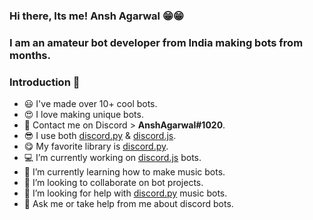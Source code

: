 
### Hi there, Its me! Ansh Agarwal 😁😁
### I am an amateur bot developer from India making bots from months.
### Introduction 🌠 
- 😃 I've made over 10+ cool bots.
- 😍 I love making unique bots.
- 🤘 Contact me on Discord > **AnshAgarwal#1020**.
- 😎 I use both [discord.py](https://discordpy.readthedocs.io/en/latest/) & [discord.js](https://discord.js.org).
- 😋 My favorite library is [discord.py](https://discordpy.readthedocs.io/en/latest/).
- 💻 I’m currently working on [discord.js](https://discord.js.org) bots.
- 🎵 I’m currently learning how to make music bots.
- 🤖 I’m looking to collaborate on bot projects.
- 🤔 I’m looking for help with [discord.py](https://discordpy.readthedocs.io/en/latest/) music bots.
- 💬 Ask me or take help from me about discord bots.

